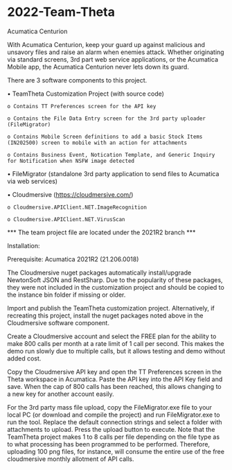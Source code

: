 # 2022-Team-Theta

Acumatica Centurion

With Acumatica Centurion, keep your guard up against malicious and unsavory files and raise an alarm when enemies attack.  Whether originating via standard screens, 3rd part web service applications, or the Acumatica Mobile app, the Acumatica Centurion never lets down its guard.

There are 3 software components to this project.

  • TeamTheta Customization Project (with source code)
  
    o Contains TT Preferences screen for the API key
    
    o Contains the File Data Entry screen for the 3rd party uploader (FileMigrator)
    
    o Contains Mobile Screen definitions to add a basic Stock Items (IN202500) screen to mobile with an action for attachments

    o Contains Business Event, Notication Template, and Generic Inquiry for Notification when NSFW image detected

  • FileMigrator (standalone 3rd party application to send files to Acumatica via web services)
  
  • Cloudmersive (https://cloudmersive.com/) 
  
    o Cloudmersive.APIClient.NET.ImageRecognition
    
    o Cloudmersive.APIClient.NET.VirusScan
    
    
*** The team project file are located under the 2021R2 branch ***


Installation:

Prerequisite: Acumatica 2021R2 (21.206.0018)

The Cloudmersive nuget packages automatically install/upgrade NewtonSoft JSON and RestSharp.  Due to the popularity of these packages, they were not included in the customization project and should be copied to the instance bin folder if missing or older.

Import and publish the TeamTheta customization project.  Alternatively, if recreating this project, install the nuget packages noted above in the Cloudmersive software component.

Create a Cloudmersive account and select the FREE plan for the ability to make 800 calls per month at a rate limit of 1 call per second.  This makes the demo run slowly due to multiple calls, but it allows testing and demo without added cost.

Copy the Cloudmersive API key and open the TT Preferences screen in the Theta workspace in Acumatica.  Paste the API key into the API Key field and save.  When the cap of 800 calls has been reached, this allows changing to a new key for another account easily.

For the 3rd party mass file upload, copy the FileMigrator.exe file to your local PC (or download and compile the project) and run FileMigrator.exe to run the tool.  Replace the default connection strings and select a folder with attachments to upload.  Press the upload button to execute.  Note that the TeamTheta project makes 1 to 8 calls per file depending on the file type as to what processing has been programmed to be performed.  Therefore, uploading 100 png files, for instance, will consume the entire use of the free cloudmersive monthly allotment of API calls.
